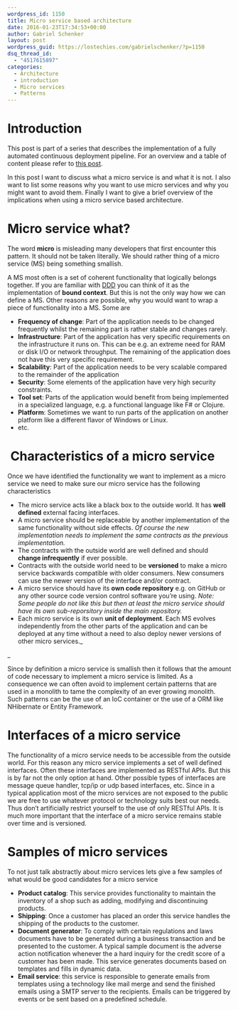 ```yaml
---
wordpress_id: 1150
title: Micro service based architecture
date: 2016-01-23T17:34:53+00:00
author: Gabriel Schenker
layout: post
wordpress_guid: https://lostechies.com/gabrielschenker/?p=1150
dsq_thread_id:
  - "4517615897"
categories:
  - Architecture
  - introduction
  - Micro services
  - Patterns
---
```

# Introduction

This post is part of a series that describes the implementation of a fully automated continuous deployment pipeline. For an overview and a table of content please refer to [this post](https://lostechies.com/gabrielschenker/2016/01/23/implementing-a-cicd-pipeline/ "Implementing a CI/CD pipeline").

In this post I want to discuss what a micro service is and what it is not. I also want to list some reasons why you want to use micro services and why you might want to avoid them. Finally I want to give a brief overview of the implications when using a micro service based architecture.

# Micro service what?

The word **micro** is misleading many developers that first encounter this pattern. It should not be taken literally. We should rather thing of a micro service (MS) being something smallish.

A MS most often is a set of coherent functionality that logically belongs together. If you are familiar with [DDD](https://lostechies.com/gabrielschenker/2015/04/16/ddd-revisited/ "DDD revisited") you can think of it as the implementation of **bound context**. But this is not the only way how we can define a MS. Other reasons are possible, why you would want to wrap a piece of functionality into a MS. Some are

  * **Frequency of change**: Part of the application needs to be changed frequently whilst the remaining part is rather stable and changes rarely.
  * **Infrastructure**: Part of the application has very specific requirements on the infrastructure it runs on. This can be e.g. an extreme need for RAM or disk I/O or network throughput. The remaining of the application does not have this very specific requirement.
  * **Scalability**: Part of the application needs to be very scalable compared to the remainder of the application
  * **Security**: Some elements of the application have very high security constraints.
  * **Tool set**: Parts of the application would benefit from being implemented in a specialized language, e.g. a functional language like F# or Clojure.
  * **Platform**: Sometimes we want to run parts of the application on another platform like a different flavor of Windows or Linux.
  * etc.

#  Characteristics of a micro service

Once we have identified the functionality we want to implement as a micro service we need to make sure our micro service has the following characteristics

  * The micro service acts like a black box to the outside world. It has **well defined** external facing interfaces.
  * A micro service should be replaceable by another implementation of the same functionality without side effects. _Of course the new implementation needs to implement the same contracts as the previous implementation._
  * The contracts with the outside world are well defined and should **change infrequently** if ever possible.
  * Contracts with the outside world need to be **versioned** to make a micro service backwards compatible with older consumers. New consumers can use the newer version of the interface and/or contract.
  * A micro service should have its **own code repository** e.g. on GitHub or any other source code version control software you&#8217;re using. _Note: Some people do not like this but then at least the micro service should have its own sub-reporsitory inside the main repository._
  * Each micro service is its own **unit of deployment**. Each MS evolves independently from the other parts of the application and can be deployed at any time without a need to also deploy newer versions of other micro services._
  
_ 

Since by definition a micro service is smallish then it follows that the amount of code necessary to implement a micro service is limited. As a consequence we can often avoid to implement certain patterns that are used in a monolith to tame the complexity of an ever growing monolith. Such patterns can be the use of an IoC container or the use of a ORM like NHibernate or Entity Framework.

# Interfaces of a micro service

The functionality of a micro service needs to be accessible from the outside world. For this reason any micro service implements a set of well defined interfaces. Often these interfaces are implemented as RESTful APIs. But this is by far not the only option at hand. Other possible types of interfaces are message queue handler, tcp/ip or udp based interfaces, etc. Since in a typical application most of the micro services are not exposed to the public we are free to use whatever protocol or technology suits best our needs. Thus don&#8217;t artificially restrict yourself to the use of only RESTful APIs. It is much more important that the interface of a micro service remains stable over time and is versioned.

# Samples of micro services

To not just talk abstractly about micro services lets give a few samples of what would be good candidates for a micro service

  * **Product catalog**: This service provides functionality to maintain the inventory of a shop such as adding, modifying and discontinuing products.
  * **Shipping**: Once a customer has placed an order this service handles the shipping of the products to the customer.
  * **Document generator**: To comply with certain regulations and laws documents have to be generated during a business transaction and be presented to the customer. A typical sample document is the adverse action notification whenever the a hard inquiry for the credit score of a customer has been made. This service generates documents based on templates and fills in dynamic data.
  * **Email service**: this service is responsible to generate emails from templates using a technology like mail merge and send the finished emails using a SMTP server to the recipients. Emails can be triggered by events or be sent based on a predefined schedule.